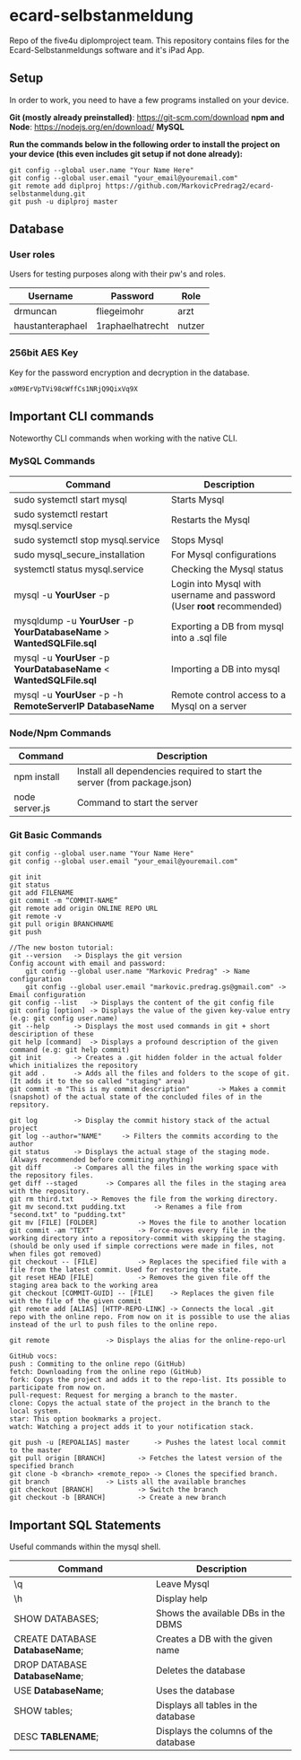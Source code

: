 # ecard-selbstanmeldung
Repo of the five4u diplomproject team. This repository contains files for the Ecard-Selbstanmeldungs software and it's iPad App.

## Setup
In order to work, you need to have a few programs installed on your device.

**Git (mostly already preinstalled)**: https://git-scm.com/download
**npm and Node**: https://nodejs.org/en/download/
**MySQL**

**Run the commands below in the following order to install the project on your device (this even includes git setup if not done already):**
```
git config --global user.name "Your Name Here"
git config --global user.email "your_email@youremail.com"
git remote add diplproj https://github.com/MarkovicPredrag2/ecard-selbstanmeldung.git
git push -u diplproj master
```

## Database

### User roles
Users for testing purposes along with their pw's and roles.
	
| Username      	| Password		| Role		|
| ---------------------	| --------------------- | ------------- |
| drmuncan  		| fliegeimohr  		| arzt		|
| haustanteraphael 	| 1raphaelhatrecht	| nutzer	|

### 256bit AES Key
Key for the password encryption and decryption in the database.

```
x0M9ErVpTVi98cWffCs1NRjQ9QixVq9X
```

## Important CLI commands
Noteworthy CLI commands when working with the native CLI.

### MySQL Commands

| Command       | Description	|
| ------------- | ------------- |
| sudo systemctl start mysql  | Starts Mysql  |
| sudo systemctl restart mysql.service  | Restarts the Mysql  |
| sudo systemctl stop mysql.service  | Stops Mysql  |
| sudo mysql_secure_installation  | For Mysql configurations  |
| systemctl status mysql.service  | Checking the Mysql status  |
| mysql -u **YourUser** -p  | Login into Mysql with username and password (User **root** recommended) |
| mysqldump -u **YourUser** -p **YourDatabaseName** > **WantedSQLFile.sql**  | Exporting a DB from mysql into a .sql file  |
| mysql -u **YourUser** -p **YourDatabaseName** < **WantedSQLFile.sql**  | Importing a DB into mysql  |
| mysql -u **YourUser** -p -h **RemoteServerIP** **DatabaseName**  | Remote control access to a Mysql on a server  |

### Node/Npm Commands

| Command       | Description	|
| ------------- | ------------- |
| npm install | Install all dependencies required to start the server (from package.json) |
| node server.js | Command to start the server |

### Git Basic Commands

```
git config --global user.name "Your Name Here"
git config --global user.email "your_email@youremail.com"

git init
git status
git add FILENAME
git commit -m “COMMIT-NAME”
git remote add origin ONLINE REPO URL
git remote -v
git pull origin BRANCHNAME
git push

//The new boston tutorial:
git --version	-> Displays the git version
Config account with email and password:
	git config --global user.name "Markovic Predrag" -> Name configuration
	git config --global user.email "markovic.predrag.gs@gmail.com" -> Email configuration
git config --list	-> Displays the content of the git config file
git config [option]	-> Displays the value of the given key-value entry (e.g: git config user.name)
git --help		-> Displays the most used commands in git + short desciription of these
git help [command]	-> Displays a profound description of the given command (e.g: git help commit)
git init		-> Creates a .git hidden folder in the actual folder which initializes the repository
git add .		-> Adds all the files and folders to the scope of git. (It adds it to the so called "staging" area)
git commit -m "This is my commit description"		-> Makes a commit (snapshot) of the actual state of the concluded files of in the repsitory.

git log			-> Display the commit history stack of the actual project
git log --author="NAME"		-> Filters the commits according to the author
git status		-> Displays the actual stage of the staging mode. (Always recommended before commiting anything)
git diff		-> Compares all the files in the working space with the repository files.
get diff --staged		-> Compares all the files in the staging area with the repository.
git rm third.txt	-> Removes the file from the working directory.
git mv second.txt pudding.txt		-> Renames a file from "second.txt" to "pudding.txt"
git mv [FILE] [FOLDER]			-> Moves the file to another location
git commit -am "TEXT"			-> Force-moves every file in the working directory into a repository-commit with skipping the staging. (should be only used if simple corrections were made in files, not when files got removed)
git checkout -- [FILE]			-> Replaces the specified file with a file from the latest commit. Used for restoring the state.
git reset HEAD [FILE] 			-> Removes the given file off the staging area back to the working area
git checkout [COMMIT-GUID] -- [FILE]	-> Replaces the given file with the file of the given commit
git remote add [ALIAS] [HTTP-REPO-LINK]	-> Connects the local .git repo with the online repo. From now on it is possible to use the alias instead of the url to push files to the online repo.

git remote				-> Displays the alias for the online-repo-url

GitHub vocs:
push : Commiting to the online repo (GitHub)
fetch: Downloading from the online repo (GitHub)
fork: Copys the project and adds it to the repo-list. Its possible to participate from now on.
pull-request: Request for merging a branch to the master.
clone: Copys the actual state of the project in the branch to the local system.
star: This option bookmarks a project.
watch: Watching a project adds it to your notification stack.

git push -u [REPOALIAS] master		-> Pushes the latest local commit to the master
git pull origin [BRANCH]		-> Fetches the latest version of the specified branch
git clone -b <branch> <remote_repo>	-> Clones the specified branch.
git branch				-> Lists all the available branches
git checkout [BRANCH]			-> Switch the branch
git checkout -b [BRANCH]		-> Create a new branch
```

## Important SQL Statements
Useful commands within the mysql shell.

| Command       | Description	|
| ------------- | ------------- |
| \q  | Leave Mysql  |
| \h  | Display help  |
| SHOW DATABASES;  | Shows the available DBs in the DBMS  |
| CREATE DATABASE **DatabaseName**;  | Creates a DB with the given name  |
| DROP DATABASE **DatabaseName**;  | Deletes the database  |
| USE **DatabaseName**;  | Uses the database  |
| SHOW tables;  | Displays all tables in the database  |
| DESC **TABLENAME**; | Displays the columns of the database |
